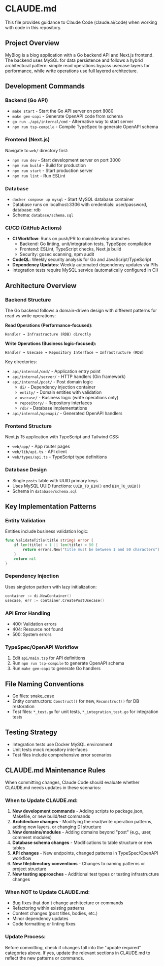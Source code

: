 # CLAUDE.md

This file provides guidance to Claude Code (claude.ai/code) when working with code in this repository.

## Project Overview

MyBlog is a blog application with a Go backend API and Next.js frontend. The backend uses MySQL for data persistence and follows a hybrid architectural pattern: simple read operations bypass usecase layers for performance, while write operations use full layered architecture.

## Development Commands

### Backend (Go API)
- `make start` - Start the Go API server on port 8080
- `make gen-oapi` - Generate OpenAPI code from schema
- `go run ./api/internal/cmd` - Alternative way to start server
- `npm run tsp-compile` - Compile TypeSpec to generate OpenAPI schema

### Frontend (Next.js)
Navigate to `web/` directory first:
- `npm run dev` - Start development server on port 3000
- `npm run build` - Build for production
- `npm run start` - Start production server
- `npm run lint` - Run ESLint

### Database
- `docker compose up mysql` - Start MySQL database container
- Database runs on localhost:3306 with credentials: user/password, database: rdb
- Schema: `database/schema.sql`

### CI/CD (GitHub Actions)
- **CI Workflow**: Runs on push/PR to main/develop branches
  - Backend: Go linting, unit/integration tests, TypeSpec compilation
  - Frontend: ESLint, TypeScript checks, Next.js build
  - Security: gosec scanning, npm audit
- **CodeQL**: Weekly security analysis for Go and JavaScript/TypeScript
- **Dependency Updates**: Weekly automated dependency updates via PRs
- Integration tests require MySQL service (automatically configured in CI)

## Architecture Overview

### Backend Structure
The Go backend follows a domain-driven design with different patterns for read vs write operations:

**Read Operations (Performance-focused):**
```
Handler → Infrastructure (RDB) directly
```

**Write Operations (Business logic-focused):**
```
Handler → Usecase → Repository Interface → Infrastructure (RDB)
```

Key directories:
- `api/internal/cmd/` - Application entry point
- `api/internal/server/` - HTTP handlers (Gin framework)
- `api/internal/post/` - Post domain logic
  - `di/` - Dependency injection container
  - `entity/` - Domain entities with validation
  - `usecase/` - Business logic (write operations only)
  - `repository/` - Repository interfaces
  - `rdb/` - Database implementations
- `api/internal/openapi/` - Generated OpenAPI handlers

### Frontend Structure
Next.js 15 application with TypeScript and Tailwind CSS:
- `web/app/` - App router pages
- `web/lib/api.ts` - API client
- `web/types/api.ts` - TypeScript type definitions

### Database Design
- Single `posts` table with UUID primary keys
- Uses MySQL UUID functions: `UUID_TO_BIN()` and `BIN_TO_UUID()`
- Schema in `database/schema.sql`

## Key Implementation Patterns

### Entity Validation
Entities include business validation logic:
```go
func ValidateTitle(title string) error {
    if len(title) < 1 || len(title) > 50 {
        return errors.New("title must be between 1 and 50 characters")
    }
    return nil
}
```

### Dependency Injection
Uses singleton pattern with lazy initialization:
```go
container := di.NewContainer()
usecase, err := container.CreatePostUsecase()
```

### API Error Handling
- 400: Validation errors
- 404: Resource not found  
- 500: System errors

### TypeSpec/OpenAPI Workflow
1. Edit `api/main.tsp` for API definitions
2. Run `npm run tsp-compile` to generate OpenAPI schema
3. Run `make gen-oapi` to generate Go handlers

## File Naming Conventions
- Go files: snake_case
- Entity constructors: `Construct()` for new, `Reconstruct()` for DB restoration
- Test files: `*_test.go` for unit tests, `*_integration_test.go` for integration tests

## Testing Strategy
- Integration tests use Docker MySQL environment
- Unit tests mock repository interfaces
- Test files include comprehensive error scenarios

## CLAUDE.md Maintenance Rules

When committing changes, Claude Code should evaluate whether CLAUDE.md needs updates in these scenarios:

### When to Update CLAUDE.md:
1. **New development commands** - Adding scripts to package.json, Makefile, or new build/test commands
2. **Architecture changes** - Modifying the read/write operation patterns, adding new layers, or changing DI structure
3. **New domains/modules** - Adding domains beyond "post" (e.g., user, comment modules)
4. **Database schema changes** - Modifications to table structure or new tables
5. **API changes** - New endpoints, changed patterns in TypeSpec/OpenAPI workflow
6. **New file/directory conventions** - Changes to naming patterns or project structure
7. **New testing approaches** - Additional test types or testing infrastructure changes

### When NOT to Update CLAUDE.md:
- Bug fixes that don't change architecture or commands
- Refactoring within existing patterns
- Content changes (post titles, bodies, etc.)
- Minor dependency updates
- Code formatting or linting fixes

### Update Process:
Before committing, check if changes fall into the "update required" categories above. If yes, update the relevant sections in CLAUDE.md to reflect the new patterns or commands.